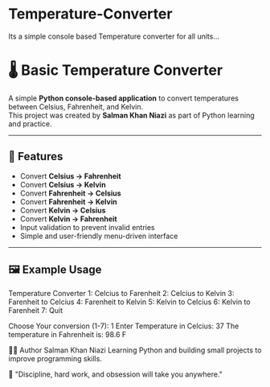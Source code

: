 # Temperature-Converter
Its a simple console based Temperature converter for all units...
# 🌡️ Basic Temperature Converter

A simple **Python console-based application** to convert temperatures between Celsius, Fahrenheit, and Kelvin.  
This project was created by **Salman Khan Niazi** as part of Python learning and practice.

---

## 📜 Features
- Convert **Celsius → Fahrenheit**
- Convert **Celsius → Kelvin**
- Convert **Fahrenheit → Celsius**
- Convert **Fahrenheit → Kelvin**
- Convert **Kelvin → Celsius**
- Convert **Kelvin → Fahrenheit**
- Input validation to prevent invalid entries
- Simple and user-friendly menu-driven interface

---

## 🖼️ Example Usage
Temperature Converter
1: Celcius to Farenheit
2: Celcius to Kelvin
3: Farenheit to Celcius
4: Farenheit to Kelvin
5: Kelvin to Celcius
6: Kelvin to Farenheit
7: Quit

Choose Your conversion (1-7): 1
Enter Temperature in Celcius: 37
The temperature in Fahrenheit is: 98.6 F

👨‍💻 Author
Salman Khan Niazi
Learning Python and building small projects to improve programming skills.

📌 "Discipline, hard work, and obsession will take you anywhere."


